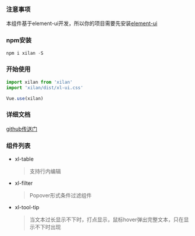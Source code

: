 ### 注意事项  
本组件基于element-ui开发，所以你的项目需要先安装[element-ui](https://element.eleme.cn/#/zh-CN/component/installation)
### npm安装
``` js
npm i xilan -S
```
### 开始使用
``` js
import xilan from 'xilan'
import 'xilan/dist/xl-ui.css'

Vue.use(xilan)
```
### 详细文档  
[github传送门](https://861621821.github.io/xilan/#/doc/quickstart)
### 组件列表
+ xl-table  
    >支持行内编辑
+ xl-filter
    >Popover形式条件过滤组件
+ xl-tool-tip 
    >当文本过长显示不下时，打点显示，鼠标hover弹出完整文本，只在显示不下时出现



